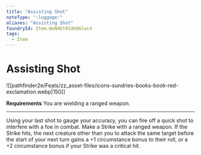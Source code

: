 ```yaml
---
title: "Assisting Shot"
noteType: ":luggage:"
aliases: "Assisting Shot"
foundryId: Item.WoN4Et0Idm9Gloc4
tags:
  - Item
---
```


# Assisting Shot
![[pathfinder2e/Feats/zz_asset-files/icons-sundries-books-book-red-exclamation.webp|150]]

**Requirements** You are wielding a ranged weapon.

* * *

Using your last shot to gauge your accuracy, you can fire off a quick shot to interfere with a foe in combat. Make a Strike with a ranged weapon. If the Strike hits, the next creature other than you to attack the same target before the start of your next turn gains a +1 circumstance bonus to their roll, or a +2 circumstance bonus if your Strike was a critical hit.


